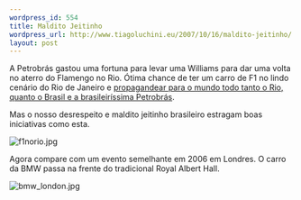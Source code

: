 ```yaml
--- 
wordpress_id: 554
title: Maldito Jeitinho
wordpress_url: http://www.tiagoluchini.eu/2007/10/16/maldito-jeitinho/
layout: post
---
```

A Petrobrás gastou uma fortuna para levar uma Williams para dar uma volta no aterro do Flamengo no Rio. Ótima chance de ter um carro de F1 no lindo cenário do Rio de Janeiro e <a href="http://www.tiagoluchini.eu/2007/09/12/propagandeando-o-brasil/">propagandear para o mundo todo tanto o Rio, quanto o Brasil e a brasileiríssima Petrobrás</a>.

Mas o nosso desrespeito e maldito jeitinho brasileiro estragam boas iniciativas como esta.

<img src="http://www.tiagoluchini.eu/wp-content/uploads/2007/10/f1norio.jpg" alt="f1norio.jpg" />

Agora compare com um evento semelhante em 2006 em Londres. O carro da BMW passa na frente do tradicional Royal Albert Hall.

<img src="http://www.tiagoluchini.eu/wp-content/uploads/2007/10/bmw_london.jpg" alt="bmw_london.jpg" />
